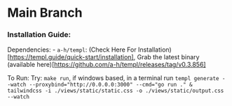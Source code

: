 # Main Branch

### Installation Guide:

Dependencies:
    - `a-h/templ`: (Check Here For Installation)[https://templ.guide/quick-start/installation], Grab the latest binary (available here)[https://github.com/a-h/templ/releases/tag/v0.3.856]

To Run:
    Try: `make run`, if windows based, in a terminal run 
    `templ generate --watch --proxybind="http://0.0.0.0:3000" --cmd="go run ." & tailwindcss -i ./views/static/static.css -o ./views/static/output.css --watch`

